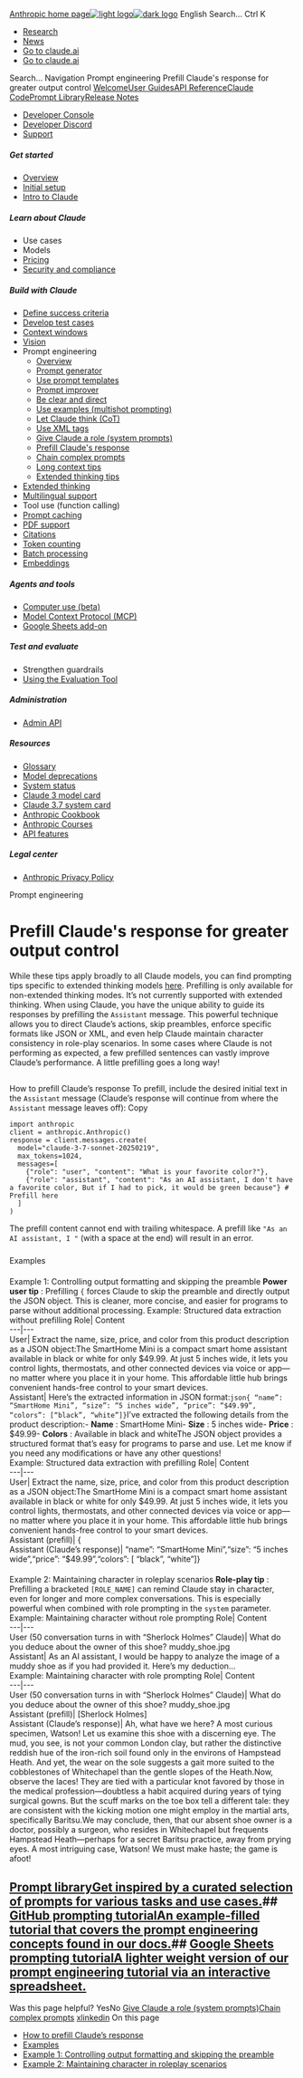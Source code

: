 [Anthropic home page![light logo](https://mintlify.s3.us-west-1.amazonaws.com/anthropic/logo/light.svg)![dark logo](https://mintlify.s3.us-west-1.amazonaws.com/anthropic/logo/dark.svg)](https://docs.anthropic.com/)
English
Search...
Ctrl K
  * [Research](https://www.anthropic.com/research)
  * [News](https://www.anthropic.com/news)
  * [Go to claude.ai](https://claude.ai/)
  * [Go to claude.ai](https://claude.ai/)


Search...
Navigation
Prompt engineering
Prefill Claude's response for greater output control
[Welcome](https://docs.anthropic.com/en/home)[User Guides](https://docs.anthropic.com/en/docs/welcome)[API Reference](https://docs.anthropic.com/en/api/getting-started)[Claude Code](https://docs.anthropic.com/en/docs/claude-code/overview)[Prompt Library](https://docs.anthropic.com/en/prompt-library/library)[Release Notes](https://docs.anthropic.com/en/release-notes/overview)
* [Developer Console](https://console.anthropic.com/)
* [Developer Discord](https://www.anthropic.com/discord)
* [Support](https://support.anthropic.com/)
##### Get started
  * [Overview](https://docs.anthropic.com/en/docs/welcome)
  * [Initial setup](https://docs.anthropic.com/en/docs/initial-setup)
  * [Intro to Claude](https://docs.anthropic.com/en/docs/intro-to-claude)


##### Learn about Claude
  * Use cases
  * Models
  * [Pricing](https://docs.anthropic.com/en/docs/about-claude/pricing)
  * [Security and compliance](https://trust.anthropic.com/)


##### Build with Claude
  * [Define success criteria](https://docs.anthropic.com/en/docs/build-with-claude/define-success)
  * [Develop test cases](https://docs.anthropic.com/en/docs/build-with-claude/develop-tests)
  * [Context windows](https://docs.anthropic.com/en/docs/build-with-claude/context-windows)
  * [Vision](https://docs.anthropic.com/en/docs/build-with-claude/vision)
  * Prompt engineering
    * [Overview](https://docs.anthropic.com/en/docs/build-with-claude/prompt-engineering/overview)
    * [Prompt generator](https://docs.anthropic.com/en/docs/build-with-claude/prompt-engineering/prompt-generator)
    * [Use prompt templates](https://docs.anthropic.com/en/docs/build-with-claude/prompt-engineering/prompt-templates-and-variables)
    * [Prompt improver](https://docs.anthropic.com/en/docs/build-with-claude/prompt-engineering/prompt-improver)
    * [Be clear and direct](https://docs.anthropic.com/en/docs/build-with-claude/prompt-engineering/be-clear-and-direct)
    * [Use examples (multishot prompting)](https://docs.anthropic.com/en/docs/build-with-claude/prompt-engineering/multishot-prompting)
    * [Let Claude think (CoT)](https://docs.anthropic.com/en/docs/build-with-claude/prompt-engineering/chain-of-thought)
    * [Use XML tags](https://docs.anthropic.com/en/docs/build-with-claude/prompt-engineering/use-xml-tags)
    * [Give Claude a role (system prompts)](https://docs.anthropic.com/en/docs/build-with-claude/prompt-engineering/system-prompts)
    * [Prefill Claude's response](https://docs.anthropic.com/en/docs/build-with-claude/prompt-engineering/prefill-claudes-response)
    * [Chain complex prompts](https://docs.anthropic.com/en/docs/build-with-claude/prompt-engineering/chain-prompts)
    * [Long context tips](https://docs.anthropic.com/en/docs/build-with-claude/prompt-engineering/long-context-tips)
    * [Extended thinking tips](https://docs.anthropic.com/en/docs/build-with-claude/prompt-engineering/extended-thinking-tips)
  * [Extended thinking](https://docs.anthropic.com/en/docs/build-with-claude/extended-thinking)
  * [Multilingual support](https://docs.anthropic.com/en/docs/build-with-claude/multilingual-support)
  * Tool use (function calling)
  * [Prompt caching](https://docs.anthropic.com/en/docs/build-with-claude/prompt-caching)
  * [PDF support](https://docs.anthropic.com/en/docs/build-with-claude/pdf-support)
  * [Citations](https://docs.anthropic.com/en/docs/build-with-claude/citations)
  * [Token counting](https://docs.anthropic.com/en/docs/build-with-claude/token-counting)
  * [Batch processing](https://docs.anthropic.com/en/docs/build-with-claude/batch-processing)
  * [Embeddings](https://docs.anthropic.com/en/docs/build-with-claude/embeddings)


##### Agents and tools
  * [Computer use (beta)](https://docs.anthropic.com/en/docs/agents-and-tools/computer-use)
  * [Model Context Protocol (MCP)](https://docs.anthropic.com/en/docs/agents-and-tools/mcp)
  * [Google Sheets add-on](https://docs.anthropic.com/en/docs/agents-and-tools/claude-for-sheets)


##### Test and evaluate
  * Strengthen guardrails
  * [Using the Evaluation Tool](https://docs.anthropic.com/en/docs/test-and-evaluate/eval-tool)


##### Administration
  * [Admin API](https://docs.anthropic.com/en/docs/administration/administration-api)


##### Resources
  * [Glossary](https://docs.anthropic.com/en/docs/resources/glossary)
  * [Model deprecations](https://docs.anthropic.com/en/docs/resources/model-deprecations)
  * [System status](https://status.anthropic.com/)
  * [Claude 3 model card](https://assets.anthropic.com/m/61e7d27f8c8f5919/original/Claude-3-Model-Card.pdf)
  * [Claude 3.7 system card](https://anthropic.com/claude-3-7-sonnet-system-card)
  * [Anthropic Cookbook](https://github.com/anthropics/anthropic-cookbook)
  * [Anthropic Courses](https://github.com/anthropics/courses)
  * [API features](https://docs.anthropic.com/en/docs/resources/api-features)


##### Legal center
  * [Anthropic Privacy Policy](https://www.anthropic.com/legal/privacy)


Prompt engineering
# Prefill Claude's response for greater output control
While these tips apply broadly to all Claude models, you can find prompting tips specific to extended thinking models [here](https://docs.anthropic.com/en/docs/build-with-claude/prompt-engineering/extended-thinking-tips).
Prefilling is only available for non-extended thinking modes. It’s not currently supported with extended thinking.
When using Claude, you have the unique ability to guide its responses by prefilling the `Assistant` message. This powerful technique allows you to direct Claude’s actions, skip preambles, enforce specific formats like JSON or XML, and even help Claude maintain character consistency in role-play scenarios.
In some cases where Claude is not performing as expected, a few prefilled sentences can vastly improve Claude’s performance. A little prefilling goes a long way!
## 
[​](https://docs.anthropic.com/en/docs/build-with-claude/prompt-engineering/prefill-claudes-response#how-to-prefill-claudes-response)
How to prefill Claude’s response
To prefill, include the desired initial text in the `Assistant` message (Claude’s response will continue from where the `Assistant` message leaves off):
Copy
```
import anthropic
client = anthropic.Anthropic()
response = client.messages.create(
  model="claude-3-7-sonnet-20250219",
  max_tokens=1024,
  messages=[
    {"role": "user", "content": "What is your favorite color?"},
    {"role": "assistant", "content": "As an AI assistant, I don't have a favorite color, But if I had to pick, it would be green because"} # Prefill here
  ]
)

```

The prefill content cannot end with trailing whitespace. A prefill like `"As an AI assistant, I "` (with a space at the end) will result in an error.
### 
[​](https://docs.anthropic.com/en/docs/build-with-claude/prompt-engineering/prefill-claudes-response#examples)
Examples
#### 
[​](https://docs.anthropic.com/en/docs/build-with-claude/prompt-engineering/prefill-claudes-response#example-1-controlling-output-formatting-and-skipping-the-preamble)
Example 1: Controlling output formatting and skipping the preamble
**Power user tip** : Prefilling `{` forces Claude to skip the preamble and directly output the JSON object. This is cleaner, more concise, and easier for programs to parse without additional processing.
Example: Structured data extraction without prefilling
Role| Content  
---|---  
User| Extract the name, size, price, and color from this product description as a JSON object:<description>The SmartHome Mini is a compact smart home assistant available in black or white for only $49.99. At just 5 inches wide, it lets you control lights, thermostats, and other connected devices via voice or app—no matter where you place it in your home. This affordable little hub brings convenient hands-free control to your smart devices.</description>  
Assistant| Here’s the extracted information in JSON format:```json{ “name”: “SmartHome Mini”, “size”: “5 inches wide”, “price”: “$49.99”, “colors”: [“black”, “white”]}```I’ve extracted the following details from the product description:- **Name** : SmartHome Mini- **Size** : 5 inches wide- **Price** : $49.99- **Colors** : Available in black and whiteThe JSON object provides a structured format that’s easy for programs to parse and use. Let me know if you need any modifications or have any other questions!  
Example: Structured data extraction with prefilling
Role| Content  
---|---  
User| Extract the name, size, price, and color from this product description as a JSON object:<description>The SmartHome Mini is a compact smart home assistant available in black or white for only $49.99. At just 5 inches wide, it lets you control lights, thermostats, and other connected devices via voice or app—no matter where you place it in your home. This affordable little hub brings convenient hands-free control to your smart devices.</description>  
Assistant (prefill)| {  
Assistant (Claude’s response)| “name”: “SmartHome Mini”,“size”: “5 inches wide”,“price”: “$49.99”,“colors”: [ “black”, “white”]}  
#### 
[​](https://docs.anthropic.com/en/docs/build-with-claude/prompt-engineering/prefill-claudes-response#example-2-maintaining-character-in-roleplay-scenarios)
Example 2: Maintaining character in roleplay scenarios
**Role-play tip** : Prefilling a bracketed `[ROLE_NAME]` can remind Claude stay in character, even for longer and more complex conversations. This is especially powerful when combined with role prompting in the `system` parameter.
Example: Maintaining character without role prompting
Role| Content  
---|---  
User (50 conversation turns in with “Sherlock Holmes” Claude)| What do you deduce about the owner of this shoe? <image>muddy_shoe.jpg</image>  
Assistant| As an AI assistant, I would be happy to analyze the image of a muddy shoe as if you had provided it. Here’s my deduction…  
Example: Maintaining character with role prompting
Role| Content  
---|---  
User (50 conversation turns in with “Sherlock Holmes” Claude)| What do you deduce about the owner of this shoe? <image>muddy_shoe.jpg</image>  
Assistant (prefill)| [Sherlock Holmes]  
Assistant (Claude’s response)| Ah, what have we here? A most curious specimen, Watson! Let us examine this shoe with a discerning eye. The mud, you see, is not your common London clay, but rather the distinctive reddish hue of the iron-rich soil found only in the environs of Hampstead Heath. And yet, the wear on the sole suggests a gait more suited to the cobblestones of Whitechapel than the gentle slopes of the Heath.Now, observe the laces! They are tied with a particular knot favored by those in the medical profession—doubtless a habit acquired during years of tying surgical gowns. But the scuff marks on the toe box tell a different tale: they are consistent with the kicking motion one might employ in the martial arts, specifically Baritsu.We may conclude, then, that our absent shoe owner is a doctor, possibly a surgeon, who resides in Whitechapel but frequents Hampstead Heath—perhaps for a secret Baritsu practice, away from prying eyes. A most intriguing case, Watson! We must make haste; the game is afoot!  
## [Prompt libraryGet inspired by a curated selection of prompts for various tasks and use cases.](https://docs.anthropic.com/en/prompt-library/library)## [GitHub prompting tutorialAn example-filled tutorial that covers the prompt engineering concepts found in our docs.](https://github.com/anthropics/prompt-eng-interactive-tutorial)## [Google Sheets prompting tutorialA lighter weight version of our prompt engineering tutorial via an interactive spreadsheet.](https://docs.google.com/spreadsheets/d/19jzLgRruG9kjUQNKtCg1ZjdD6l6weA6qRXG5zLIAhC8)
Was this page helpful?
YesNo
[Give Claude a role (system prompts)](https://docs.anthropic.com/en/docs/build-with-claude/prompt-engineering/system-prompts)[Chain complex prompts](https://docs.anthropic.com/en/docs/build-with-claude/prompt-engineering/chain-prompts)
[x](https://x.com/AnthropicAI)[linkedin](https://www.linkedin.com/company/anthropicresearch)
On this page
  * [How to prefill Claude’s response](https://docs.anthropic.com/en/docs/build-with-claude/prompt-engineering/prefill-claudes-response#how-to-prefill-claudes-response)
  * [Examples](https://docs.anthropic.com/en/docs/build-with-claude/prompt-engineering/prefill-claudes-response#examples)
  * [Example 1: Controlling output formatting and skipping the preamble](https://docs.anthropic.com/en/docs/build-with-claude/prompt-engineering/prefill-claudes-response#example-1-controlling-output-formatting-and-skipping-the-preamble)
  * [Example 2: Maintaining character in roleplay scenarios](https://docs.anthropic.com/en/docs/build-with-claude/prompt-engineering/prefill-claudes-response#example-2-maintaining-character-in-roleplay-scenarios)


